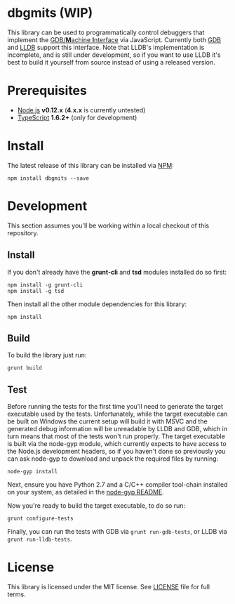 dbgmits (WIP)
================
This library can be used to programmatically control debuggers that implement the
[GDB/**M**achine **I**nterface](https://sourceware.org/gdb/onlinedocs/gdb/GDB_002fMI.html#GDB_002fMI)
via JavaScript. Currently both [GDB](https://www.gnu.org/s/gdb/) and [LLDB](http://lldb.llvm.org/)
support this interface. Note that LLDB's implementation is incomplete, and is still
under development, so if you want to use LLDB it's best to build it yourself from
source instead of using a released version.

Prerequisites
=============
- [Node.js](https://nodejs.org/) **v0.12.x** (**4.x.x** is currently untested)
- [TypeScript](http://www.typescriptlang.org/) **1.6.2+** (only for development)

Install
=======
The latest release of this library can be installed via [NPM](https://www.npmjs.com/package/dbgmits):
```
npm install dbgmits --save
```

Development
===========
This section assumes you'll be working within a local checkout of this repository.

Install
-------
If you don't already have the **grunt-cli** and **tsd** modules installed do so first:
```
npm install -g grunt-cli
npm install -g tsd
```

Then install all the other module dependencies for this library:
```
npm install
```

Build
-----
To build the library just run:
```
grunt build
```

Test
----
Before running the tests for the first time you'll need to generate the target executable used by
the tests. Unfortunately, while the target executable can be built on Windows the current setup will
build it with MSVC and the generated debug information will be unreadable by LLDB and GDB, which
in turn means that most of the tests won't run properly. The target executable is built via the
node-gyp module, which currently expects to have access to the Node.js development headers, so if
you haven't done so previously you can ask node-gyp to download and unpack the required files by running:
```
node-gyp install
```

Next, ensure you have Python 2.7 and a C/C++ compiler tool-chain installed on your system,
as detailed in the [node-gyp README](https://github.com/TooTallNate/node-gyp#installation).

Now you're ready to build the target executable, to do so run:
```
grunt configure-tests
```

Finally, you can run the tests with GDB via `grunt run-gdb-tests`, or LLDB via `grunt run-lldb-tests`.

License
=======
This library is licensed under the MIT license. See [LICENSE](LICENSE) file for full terms.
